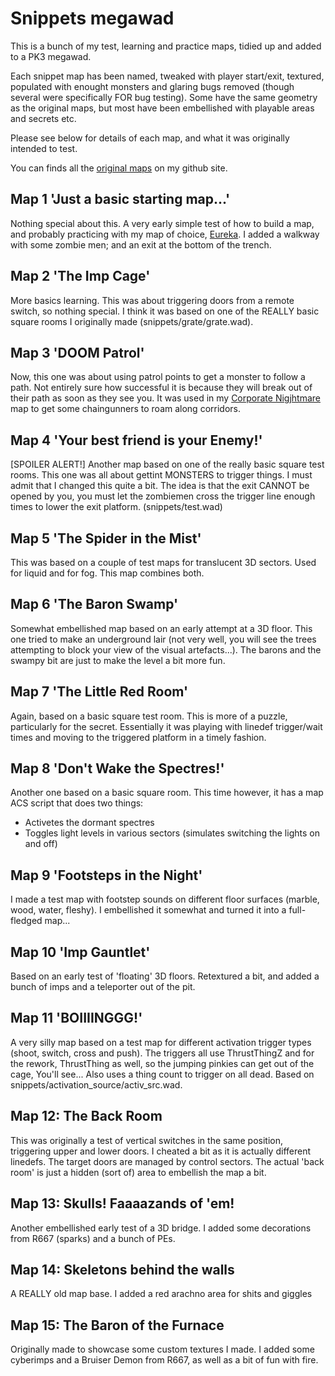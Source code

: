 # Snippets megawad

This is a bunch of my test, learning and practice maps, tidied up and added to a PK3 megawad.

Each snippet map has been named, tweaked with player start/exit, textured, populated with enought monsters and glaring bugs removed (though several were specifically FOR bug testing). Some have the same geometry as the original maps, but most have been embellished with playable areas and secrets etc.

Please see below for details of each map, and what it was originally intended to test.

You can finds all the [original maps](https://github.com/smeghammer/snippets) on my github site. 

## Map 1 'Just a basic starting map...'

Nothing special about this. A very early simple test of how to build a map, and probably practicing with my map of choice, [Eureka](https://doomwiki.org/wiki/Eureka). I added a walkway with some zombie men; and an exit at the bottom of the trench.

## Map 2 'The Imp Cage'

More basics learning. This was about triggering doors from a remote switch, so nothing special. I think it was based on one of the REALLY basic square rooms I originally made (snippets/grate/grate.wad).

## Map 3 'DOOM Patrol'

Now, this one was about using patrol points to get a monster to follow a path. Not entirely sure how successful it is because they will break out of their path as soon as they see you. It was used in my [Corporate Nigjhtmare](https://www.doomworld.com/idgames/levels/doom2/Ports/a-c/corp-nm) map to get some chaingunners to roam along corridors.

## Map 4 'Your best friend is your Enemy!'

[SPOILER ALERT!] Another map based on one of the really basic square test rooms. This one was all about gettint MONSTERS to trigger things. I must admit that I changed this quite a bit. The idea is that the exit CANNOT be opened by you, you must let the zombiemen cross the trigger line enough times to lower the exit platform. (snippets/test.wad)

## Map 5 'The Spider in the Mist'

This was based on a couple of test maps for translucent 3D sectors. Used for liquid and for fog. This map combines both.

## Map 6 'The Baron Swamp'

Somewhat embellished map based on an early attempt at a 3D floor. This one tried to make an underground lair (not very well, you will see the trees attempting to block your view of the visual artefacts...). The barons and the swampy bit are just to make the level a bit more fun.

## Map 7 'The Little Red Room'

Again, based on a basic square test room. This is more of a puzzle, particularly for the secret. Essentially it was playing with linedef trigger/wait times and moving to the triggered platform in a timely fashion.

## Map 8 'Don't Wake the Spectres!'

Another one based on a basic square room. This time however, it has a map ACS script that does two things:

 - Activetes the dormant spectres
 - Toggles light levels in various sectors (simulates switching the lights on and off)

## Map 9 'Footsteps in the Night'

I made a test map with footstep sounds on different floor surfaces (marble, wood, water, fleshy). I embellished it somewhat and turned it into a full-fledged map... 

## Map 10 'Imp Gauntlet'

Based on an early test of 'floating' 3D floors. Retextured a bit, and added a bunch of imps and a teleporter out of the pit.

## Map 11 'BOIIIINGGG!'

A very silly map based on a test map for different activation trigger types (shoot, switch, cross and push). The triggers all use ThrustThingZ and for the rework, ThrustThing as well, so the jumping pinkies can get out of the cage, You'll see... Also uses a thing count to trigger on all dead. Based on snippets/activation_source/activ_src.wad.

## Map 12: The Back Room

This was originally a test of vertical switches in the same position, triggering upper and lower doors. I cheated a bit as it is actually different linedefs. The target doors are managed by control sectors. The actual 'back room' is just a hidden (sort of) area to embellish the map a bit.

## Map 13: Skulls! Faaaazands of 'em!
Another embellished early test of a 3D bridge. I added some decorations from R667 (sparks) and a bunch of PEs.

## Map 14: Skeletons behind the walls
A REALLY old map base. I added a red arachno area for shits and giggles

## Map 15: The Baron of the Furnace
Originally made to showcase some custom textures I made. I added some cyberimps and a Bruiser Demon from R667, as well as a bit of fun with fire. 

